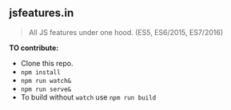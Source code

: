 ## jsfeatures.in
> All JS features under one hood. (ES5, ES6/2015, ES7/2016)

__TO contribute:__

* Clone this repo.
* `npm install`
* `npm run watch&`
* `npm run serve&`
* To build without `watch` use `npm run build`
